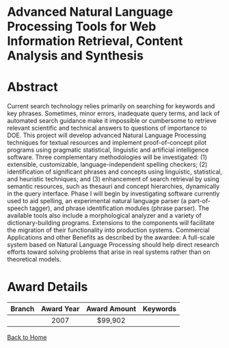 
Advanced Natural Language Processing Tools for Web Information Retrieval, Content Analysis and Synthesis
========================================================================================================

# Abstract


Current search technology relies primarily on searching for keywords and key phrases.  Sometimes, minor errors, inadequate query terms, and lack of automated search guidance make it impossible or cumbersome to retrieve relevant scientific and technical answers to questions of importance to DOE.  This project will develop advanced Natural Language Processing techniques for textual resources and implement proof-of-concept pilot programs using pragmatic statistical, linguistic and artificial intelligence software.  Three complementary methodologies will be investigated:  (1) extensible, customizable, language-independent spelling checkers; (2) identification of significant phrases and concepts using linguistic, statistical, and heuristic techniques; and (3) enhancement of search retrieval by using semantic resources, such as thesauri and concept hierarchies, dynamically in the query interface.  Phase I will begin by investigating software currently used to aid spelling, an experimental natural language parser (a part-of-speech tagger), and phrase identification modules (phrase parser).  The available tools also include a morphological analyzer and a variety of dictionary-building programs.  Extensions to the components will facilitate the migration of their functionality into production systems.  Commercial Applications and other Benefits as described by the awardee: A full-scale system based on Natural Language Processing should help direct research efforts toward solving problems that arise in real systems rather than on theoretical models.  

# Award Details

|Branch|Award Year|Award Amount|Keywords|
| :---: | :---: | :---: | :---: |
||2007|$99,902||
  
  


[Back to Home](https://github.com/chrischow/dod_sbir_awards#926)